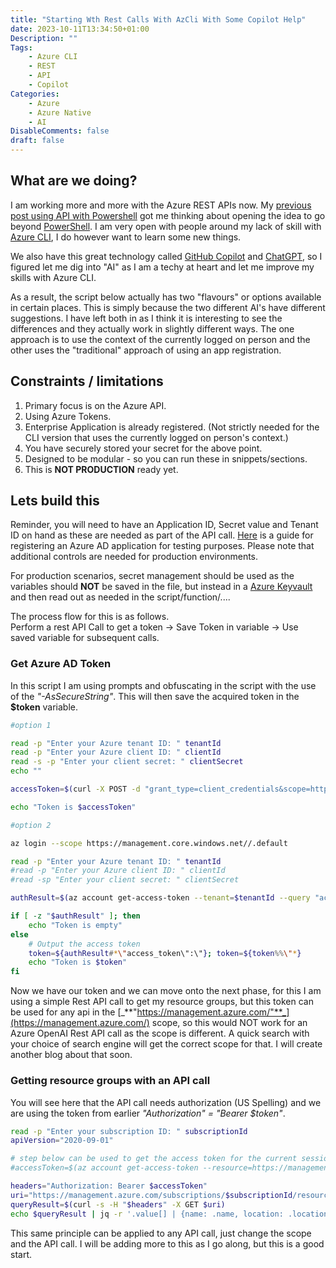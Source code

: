 ```yaml
---
title: "Starting Wth Rest Calls With AzCli With Some Copilot Help"
date: 2023-10-11T13:34:50+01:00
Description: ""
Tags:
    - Azure CLI
    - REST
    - API
    - Copilot
Categories:
    - Azure 
    - Azure Native
    - AI
DisableComments: false
draft: false
---
```


## What are we doing?

I am working more and more with the Azure REST APIs now. My [previous post using API with Powershell](https://cloud.fskelly.com/post/2023/starting-wth-rest-calls-with-powershell/) got me thinking about opening the idea to go beyond [PowerShell](https://learn.microsoft.com/en-us/powershell/scripting/overview). I am very open with people around my lack of skill with [Azure CLI](https://learn.microsoft.com/en-us/cli/azure/), I do however want to learn some new things.

We also have this great technology called [GitHub Copilot](https://github.com/features/copilot) and [ChatGPT](https://openai.com/blog/chatgpt), so I figured let me dig into "AI" as I am a techy at heart and let me improve my skills with Azure CLI.

As a result, the script below actually has two "flavours" or options available in certain places. This is simply because the two different AI's have different suggestions. I have left both in as I think it is interesting to see the differences and they actually work in slightly different ways. The one approach is to use the context of the currently logged on person and the other uses the "traditional" approach of using an app registration.


## Constraints / limitations

1. Primary focus is on the Azure API.
1. Using Azure Tokens.
1. Enterprise Application is already registered. (Not strictly needed for the CLI version that uses the currently logged on person's context.)
1. You have securely stored your secret for the above point.
1. Designed to be modular - so you can run these in snippets/sections.
1. This is **NOT PRODUCTION** ready yet.

## Lets build this

Reminder, you will need to have an Application ID, Secret value and Tenant ID on hand as these are needed as part of the API call. [Here](https://docs.microsoft.com/en-us/azure/active-directory/develop/quickstart-register-app) is a guide for registering an Azure AD application for testing purposes. Please note that additional controls are needed for production environments.

For production scenarios, secret management should be used as the variables should **NOT** be saved in the file, but instead in a [Azure Keyvault](https://azure.microsoft.com/en-us/products/key-vault) and then read out as needed in the script/function/....

The process flow for this is as follows.  
Perform a rest API Call to get a token -> Save Token in variable -> Use saved variable for subsequent calls.  

### Get Azure AD Token  

In this script I am using prompts and obfuscating in the script with the use of the _"-AsSecureString"_. This will then save the acquired token in the **$token** variable.

```bash
#option 1

read -p "Enter your Azure tenant ID: " tenantId
read -p "Enter your Azure client ID: " clientId
read -s -p "Enter your client secret: " clientSecret
echo ""

accessToken=$(curl -X POST -d "grant_type=client_credentials&scope=https://management.azure.com/.default&client_id=$clientId&client_secret=$clientSecret" "https://login.microsoftonline.com/$tenantId/oauth2/v2.0/token" | jq -r '.access_token')

echo "Token is $accessToken"
```

```bash
#option 2

az login --scope https://management.core.windows.net//.default

read -p "Enter your Azure tenant ID: " tenantId
#read -p "Enter your Azure client ID: " clientId
#read -sp "Enter your client secret: " clientSecret

authResult=$(az account get-access-token --tenant=$tenantId --query "accessToken" --output tsv)

if [ -z "$authResult" ]; then
    echo "Token is empty"
else
    # Output the access token
    token=${authResult#*\"access_token\":\"}; token=${token%%\"*}
    echo "Token is $token"
fi
```

Now we have our token and we can move onto the next phase, for this I am using a simple Rest API call to get my resource groups, but this token can be used for any api in the [_**"https://management.azure.com/"**_](https://management.azure.com/) scope, so this would NOT work for an Azure OpenAI Rest API call as the scope is different. A quick search with your choice of search engine will get the correct scope for that. I will create another blog about that soon.

### Getting resource groups with an API call

You will see here that the API call needs authorization (US Spelling) and we are using the token from earlier _"Authorization" = "Bearer $token"_.

```bash
read -p "Enter your subscription ID: " subscriptionId
apiVersion="2020-09-01"

# step below can be used to get the access token for the current session
#accessToken=$(az account get-access-token --resource=https://management.azure.com --query accessToken -o tsv)

headers="Authorization: Bearer $accessToken"
uri="https://management.azure.com/subscriptions/$subscriptionId/resourcegroups?api-version=$apiVersion"
queryResult=$(curl -s -H "$headers" -X GET $uri)
echo $queryResult | jq -r '.value[] | {name: .name, location: .location}'
```

This same principle can be applied to any API call, just change the scope and the API call. I will be adding more to this as I go along, but this is a good start.
